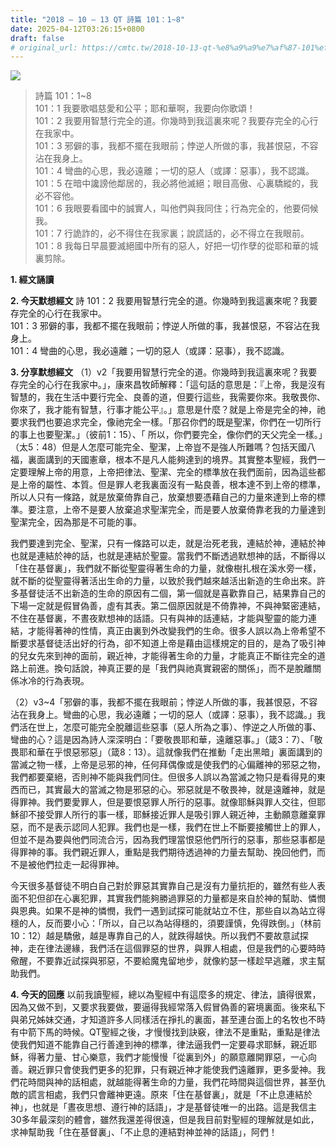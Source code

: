 ```yaml
---
title: "2018 – 10 – 13 QT 詩篇 101：1~8"
date: 2025-04-12T03:26:15+0800
draft: false
# original_url: https://cmtc.tw/2018-10-13-qt-%e8%a9%a9%e7%af%87-101%ef%bc%9a18
---
```


![](/images/qt.jpg)
> 詩篇 101：1\~8  
> 101：1 我要歌唱慈愛和公平；耶和華啊，我要向你歌頌！  
> 101：2 我要用智慧行完全的道。你幾時到我這裏來呢？我要存完全的心行在我家中。  
> 101：3 邪僻的事，我都不擺在我眼前；悖逆人所做的事，我甚恨惡，不容沾在我身上。  
> 101：4 彎曲的心思，我必遠離；一切的惡人（或譯：惡事），我不認識。  
> 101：5 在暗中讒謗他鄰居的，我必將他滅絕；眼目高傲、心裏驕縱的，我必不容他。  
> 101：6 我眼要看國中的誠實人，叫他們與我同住；行為完全的，他要伺候我。  
> 101：7 行詭詐的，必不得住在我家裏；說謊話的，必不得立在我眼前。  
> 101：8 我每日早晨要滅絕國中所有的惡人，好把一切作孽的從耶和華的城裏剪除。

**1. 經文誦讀**

**2.  今天默想經文**
詩 101：2 我要用智慧行完全的道。你幾時到我這裏來呢？我要存完全的心行在我家中。  
101：3 邪僻的事，我都不擺在我眼前；悖逆人所做的事，我甚恨惡，不容沾在我身上。  
101：4 彎曲的心思，我必遠離；一切的惡人（或譯：惡事），我不認識。

**3. 分享默想經文**
（1）v2「我要用智慧行完全的道。你幾時到我這裏來呢？我要存完全的心行在我家中。」，康來昌牧師解釋：「這句話的意思是：『上帝，我是沒有智慧的，我在生活中要行完全、良善的道，但要行這些，我需要你來。我敬畏你、你來了，我才能有智慧，行事才能公平』。」意思是什麼？就是上帝是完全的神，祂要求我們也要追求完全，像祂完全一樣。「那召你們的既是聖潔，你們在一切所行的事上也要聖潔。」（彼前1：15）、「 所以，你們要完全，像你們的天父完全一樣。」（太5：48）但是人怎麼可能完全、聖潔，上帝豈不是強人所難嗎？包括天國八福，裏面講到的天國憲章，根本不是凡人能夠達到的境界。其實整本聖經，我們一定要理解上帝的用意，上帝把律法、聖潔、完全的標準放在我們面前，因為這些都是上帝的屬性、本質。但是罪人老我裏面沒有一點良善，根本達不到上帝的標準，所以人只有一條路，就是放棄倚靠自己，放棄想要憑藉自己的力量來達到上帝的標準。要注意，上帝不是要人放棄追求聖潔完全，而是要人放棄倚靠老我的力量達到聖潔完全，因為那是不可能的事。

我們要達到完全、聖潔，只有一條路可以走，就是治死老我，連結於神，連結於神也就是連結於神的話，也就是連結於聖靈。當我們不斷透過默想神的話，不斷得以「住在基督裏」，我們就不斷從聖靈得著生命的力量，就像樹扎根在溪水旁一樣，就不斷的從聖靈得著活出生命的力量，以致於我們越來越活出新造的生命出來。許多基督徒活不出新造的生命的原因有二個，第一個就是喜歡靠自己，結果靠自己的下場一定就是假冒偽善，虛有其表。第二個原因就是不倚靠神，不與神緊密連結，不住在基督裏，不晝夜默想神的話語。只有與神的話連結，才能與聖靈的能力連結，才能得著神的性情，真正由裏到外改變我們的生命。很多人誤以為上帝希望不斷要求基督徒活出好的行為，卻不知道上帝是藉由這樣規定的目的，是為了吸引神的兒女先來到神的面前，親近神，才能得著生命的力量，才能真正不斷往完全的道路上前進。換句話說，神真正要的是「我們與祂真實親密的關係」，而不是脫離關係冰冷的行為表現。

（2）v3\~4「邪僻的事，我都不擺在我眼前；悖逆人所做的事，我甚恨惡，不容沾在我身上。彎曲的心思，我必遠離；一切的惡人（或譯：惡事），我不認識。」我們活在世上，怎麼可能完全脫離這些惡事（惡人所為之事）、悖逆之人所做的事、彎曲的心？這是因為詩人深深明白：「要敬畏耶和華，遠離惡事。」（箴3：7）、「敬畏耶和華在乎恨惡邪惡」（箴8：13）。這就像我們在推動「走出黑暗」裏面講到的當滅之物一樣，上帝是忌邪的神，任何拜偶像或是使我們的心偏離神的邪惡之物，我們都要棄絕，否則神不能與我們同住。但很多人誤以為當滅之物只是看得見的東西而已，其實最大的當滅之物是邪惡的心。邪惡就是不敬畏神，就是遠離神，就是得罪神。我們要愛罪人，但是要恨惡罪人所行的惡事。就像耶穌與罪人交往，但耶穌卻不接受罪人所行的事一樣，耶穌接近罪人是吸引罪人親近神，主動願意離棄罪惡，而不是表示認同人犯罪。我們也是一樣，我們在世上不斷要接觸世上的罪人，但並不是為要與他們同流合污，因為我們理當恨惡他們所行的惡事，那些惡事都是得罪神的事。我們親近罪人，重點是我們期待透過神的力量去幫助、挽回他們，而不是被他們拉走一起得罪神。

今天很多基督徒不明白自己對於罪惡其實靠自己是沒有力量抗拒的，雖然有些人表面不犯但卻在心裏犯罪，其實我們能夠勝過罪惡的力量都是來自於神的幫助、憐憫與恩典。如果不是神的憐憫，我們一遇到試探可能就站立不住，那些自以為站立得穩的人，反而要小心：「所以，自己以為站得穩的，須要謹慎，免得跌倒。」（林前10：12）越是驕傲，越是專靠自己的人，就跌得越快。所以我們不要故意試探神，走在律法邊緣，我們活在這個罪惡的世界，與罪人相處，但是我們的心要時時儆醒，不要靠近試探與邪惡，不要給魔鬼留地步，就像約瑟一樣趁早逃離，求主幫助我們。

**4. 今天的回應**
以前我讀聖經，總以為聖經中有這麼多的規定、律法，讀得很累，因為又做不到，又要求我要做，要逼得我經常落入假冒偽善的窘境裏面。後來私下與弟兄姊妹交通，才知道許多人同樣活在掙扎的裏面，甚至連台面上的名牧也不時有中箭下馬的時候。QT聖經之後，才慢慢找到訣竅，律法不是重點，重點是律法使我們知道不能靠自己行善達到神的標準，律法逼我們一定要尋求耶穌，親近耶穌，得著力量、甘心樂意，我們才能慢慢「從裏到外」的願意離開罪惡，一心向善。親近罪只會使我們更多的犯罪，只有親近神才能使我們遠離罪，更多愛神。我們花時間與神的話相處，就越能得著生命的力量，我們花時間與這個世界，甚至仇敵的謊言相處，我們只會離神更遠。原來「住在基督裏」，就是「不止息連結於神」，也就是「晝夜思想、遵行神的話語」，才是基督徒唯一的出路。這是我信主30多年最深刻的體會，雖然我還差得很遠，但是我目前對聖經的理解就是如此，求神幫助我「住在基督裏」、「不止息的連結對神並神的話語」，阿們！
